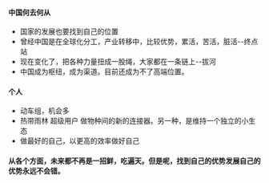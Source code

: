 #### 中国何去何从
+ 国家的发展也要找到自己的位置
+ 曾经中国是在全球化分工，产业转移中，比较优势，累活，苦活，脏活--终点站
+ 现在变化了，把各种力量扭成一股绳，大家都在一条链上--拔河
+ 中国成为枢纽，成为渠道。目前还成为不了高端位置。

#### 个人
+ 动车组，机会多
+ 热带雨林 超级用户  做物种间的新的连接器。另一种，是维持一个独立的小生态
+ 做最好的自己，以更高的效率做好自己

#### 从各个方面，未来都不再是一招鲜，吃遍天。但是呢，找到自己的优势发展自己的优势永远不会错。
